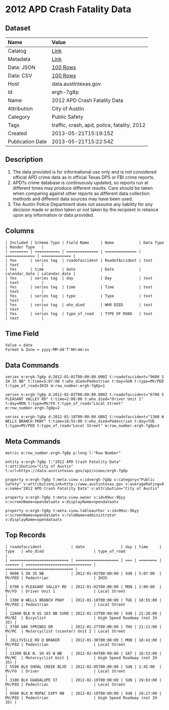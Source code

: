 # 2012 APD Crash Fatality Data

## Dataset

| Name | Value |
| :--- | :---- |
| Catalog | [Link](https://catalog.data.gov/dataset/2012-apd-crash-fatality-data) |
| Metadata | [Link](https://data.austintexas.gov/api/views/ergh-7g8p) |
| Data: JSON | [100 Rows](https://data.austintexas.gov/api/views/ergh-7g8p/rows.json?max_rows=100) |
| Data: CSV | [100 Rows](https://data.austintexas.gov/api/views/ergh-7g8p/rows.csv?max_rows=100) |
| Host | data.austintexas.gov |
| Id | ergh-7g8p |
| Name | 2012 APD Crash Fatality Data |
| Attribution | City of Austin |
| Category | Public Safety |
| Tags | traffic, crash, apd, police, fatality, 2012 |
| Created | 2013-05-21T15:19:15Z |
| Publication Date | 2013-05-21T15:22:54Z |

## Description

1. The data provided is for informational use only and is not considered official APD crime data as in official Texas DPS or FBI crime reports.
2. APD?s crime database is continuously updated, so reports run at different times may produce different results.  Care should be taken when comparing against other reports as different data collection methods and different data sources may have been used.
3. The Austin Police Department does not assume any liability for any decision made or action taken or not taken by the recipient in reliance upon any information or data provided.

## Columns

```ls
| Included | Schema Type | Field Name     | Name           | Data Type     | Render Type   |
| ======== | =========== | ============== | ============== | ============= | ============= |
| Yes      | series tag  | roadofaccident | RoadofAccident | text          | text          |
| Yes      | time        | date           | Date           | calendar_date | calendar_date |
| Yes      | series tag  | day            | Day            | text          | text          |
| Yes      | series tag  | time           | Time           | text          | text          |
| Yes      | series tag  | type           | Type           | text          | text          |
| Yes      | series tag  | who_died       | WHO DIED       | text          | text          |
| Yes      | series tag  | type_of_road   | TYPE OF ROAD   | text          | text          |
```

## Time Field

```ls
Value = date
Format & Zone = yyyy-MM-dd'T'HH:mm:ss
```

## Data Commands

```ls
series e:ergh-7g8p d:2012-01-01T00:00:00.000Z t:roadofaccident="9600 S IH 35 NB" t:time=5:07:00 t:who_died=Pedestrian t:day=SUN t:type=MV/PED t:type_of_road=IH35 m:row_number.ergh-7g8p=1

series e:ergh-7g8p d:2012-01-02T00:00:00.000Z t:roadofaccident="6700 S PLEASANT VALLEY RD" t:time=2:00:00 t:who_died="Driver Unit 1" t:day=MON t:type=MV/FO t:type_of_road="Local Street" m:row_number.ergh-7g8p=2

series e:ergh-7g8p d:2012-01-10T00:00:00.000Z t:roadofaccident="1300 W WELLS BRANCH PKWY" t:time=18:55:00 t:who_died=Pedestrian t:day=TUE t:type=MV/PED t:type_of_road="Local Street" m:row_number.ergh-7g8p=3
```

## Meta Commands

```ls
metric m:row_number.ergh-7g8p p:long l:"Row Number"

entity e:ergh-7g8p l:"2012 APD Crash Fatality Data" t:attribution="City of Austin" t:url=https://data.austintexas.gov/api/views/ergh-7g8p

property e:ergh-7g8p t:meta.view v:id=ergh-7g8p v:category="Public Safety" v:attributionLink=http://www.austintexas.gov v:averageRating=0 v:name="2012 APD Crash Fatality Data" v:attribution="City of Austin"

property e:ergh-7g8p t:meta.view.owner v:id=99uc-9byy v:screenName=opendataatx v:displayName=opendataatx

property e:ergh-7g8p t:meta.view.tableauthor v:id=99uc-9byy v:screenName=opendataatx v:roleName=administrator v:displayName=opendataatx
```

## Top Records

```ls
| roadofaccident             | date                | day | time     | type   | who_died                      | type_of_road                   | 
| ========================== | =================== | === | ======== | ====== | ============================= | ============================== | 
| 9600 S IH 35 NB            | 2012-01-01T00:00:00 | SUN | 5:07:00  | MV/PED | Pedestrian                    | IH35                           | 
| 6700 S PLEASANT VALLEY RD  | 2012-01-02T00:00:00 | MON | 2:00:00  | MV/FO  | Driver Unit 1                 | Local Street                   | 
| 1300 W WELLS BRANCH PKWY   | 2012-01-10T00:00:00 | TUE | 18:55:00 | MV/PED | Pedestrian                    | Local Street                   | 
| 12600 BLK N US 183 NB SVRD | 2012-01-23T00:00:00 | SUN | 22:26:00 | MV/BI  | Bicyclist                     | High Speed Roadway (not IH 35) | 
| 3700 OAK SPRINGS DR        | 2012-01-27T00:00:00 | THU | 21:11:00 | MV/MC  | Motorcyclist (scooter) Unit 2 | Local Street                   | 
| JOLLYVILLE RD @ BRAKER     | 2012-01-30T00:00:00 | MON | 18:41:00 | MV/PED | Pedestrian                    | Local Street                   | 
| 13200 BLK N. SH 45 W WB    | 2012-02-04T00:00:00 | SAT | 16:52:00 | MV/MC  | Motorcyclist Unit 1           | High Speed Roadway (not IH 35) | 
| 5500 BLK SHOAL CREEK BLVD  | 2012-02-05T00:00:00 | SUN | 2:45:00  | MV/FO  | Driver                        | Local Street                   | 
| 3100 BLK GUADALUPE ST      | 2012-02-19T00:00:00 | SUN | 19:03:00 | MV/PED | Pedestrian                    | Local Street                   | 
| 9500 BLK N MOPAC EXPY NB   | 2012-02-19T00:00:00 | SUN | 20:27:00 | MV/PED | Pedestrian                    | High Speed Roadway (not IH 35) | 
```